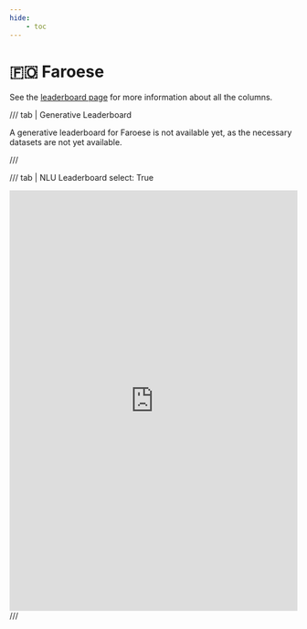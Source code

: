 ```yaml
---
hide:
    - toc
---
```

# 🇫🇴 Faroese

See the [leaderboard page](/leaderboards) for more information about all the columns.

/// tab | Generative Leaderboard
<p>
  A generative leaderboard for Faroese is not available yet, as the necessary datasets
  are not yet available.
</p>
///

/// tab | NLU Leaderboard
    select: True
<iframe title="" aria-label="Table" id="datawrapper-chart-Z51mu" src="https://datawrapper.dwcdn.net/Z51mu" scrolling="no" frameborder="0" style="width: 0; min-width: 100% !important; border: none;" height="737" data-external="1"></iframe><script type="text/javascript">!function(){"use strict";window.addEventListener("message",(function(a){if(void 0!==a.data["datawrapper-height"]){var e=document.querySelectorAll("iframe");for(var t in a.data["datawrapper-height"])for(var r=0;r<e.length;r++)if(e[r].contentWindow===a.source){var i=a.data["datawrapper-height"][t]+"px";e[r].style.height=i}}}))}();
</script>
///
